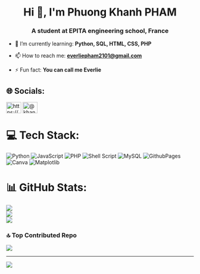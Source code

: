 <h1 align="center">Hi 👋, I'm Phuong Khanh PHAM</h1>
<h3 align="center">A student at EPITA engineering school, France</h3>

- 🌱 I’m currently learning: **Python, SQL, HTML, CSS, PHP**

- 📫 How to reach me: **everliepham2101@gmail.com**

- ⚡ Fun fact: **You can call me Everlie**

## 🌐 Socials:
<p align="left">
<a href="https://www.linkedin.com/in/phuong-khanh-pham-36166a2b5/" target="blank"><img align="center" src="https://raw.githubusercontent.com/rahuldkjain/github-profile-readme-generator/master/src/images/icons/Social/linked-in-alt.svg" alt="https://www.linkedin.com/in/phuong-khanh-pham-36166a2b5/" height="30" width="40" /></a>
<a href="https://www.hackerearth.com/khanhpham2101" target="blank"><img align="center" src="https://raw.githubusercontent.com/rahuldkjain/github-profile-readme-generator/master/src/images/icons/Social/hackerearth.svg" alt="@khanhpham2101" height="30" width="40" /></a>
</p>

# 💻 Tech Stack:
![Python](https://img.shields.io/badge/python-3670A0?style=for-the-badge&logo=python&logoColor=ffdd54) ![JavaScript](https://img.shields.io/badge/javascript-%23323330.svg?style=for-the-badge&logo=javascript&logoColor=%23F7DF1E) ![PHP](https://img.shields.io/badge/php-%23777BB4.svg?style=for-the-badge&logo=php&logoColor=white) ![Shell Script](https://img.shields.io/badge/shell_script-%23121011.svg?style=for-the-badge&logo=gnu-bash&logoColor=white) ![MySQL](https://img.shields.io/badge/mysql-%2300000f.svg?style=for-the-badge&logo=mysql&logoColor=white) ![GithubPages](https://img.shields.io/badge/github%20pages-121013?style=for-the-badge&logo=github&logoColor=white) ![Canva](https://img.shields.io/badge/Canva-%2300C4CC.svg?style=for-the-badge&logo=Canva&logoColor=white) ![Matplotlib](https://img.shields.io/badge/Matplotlib-%23ffffff.svg?style=for-the-badge&logo=Matplotlib&logoColor=black)

# 📊 GitHub Stats:
![](https://github-readme-stats.vercel.app/api?username=everleepham&theme=dracula&hide_border=false&include_all_commits=false&count_private=false)<br/>
![](https://github-readme-streak-stats.herokuapp.com/?user=everleepham&theme=dracula&hide_border=false)<br/>
![](https://github-readme-stats.vercel.app/api/top-langs/?username=everleepham&theme=dracula&hide_border=false&include_all_commits=false&count_private=false&layout=compact)

### 🔝 Top Contributed Repo
![](https://github-contributor-stats.vercel.app/api?username=everleepham&limit=5&theme=dark&combine_all_yearly_contributions=true)

---
[![](https://visitcount.itsvg.in/api?id=everleepham&icon=7&color=5)](https://visitcount.itsvg.in)





<!-- Proudly created with GPRM ( https://gprm.itsvg.in ) -->
